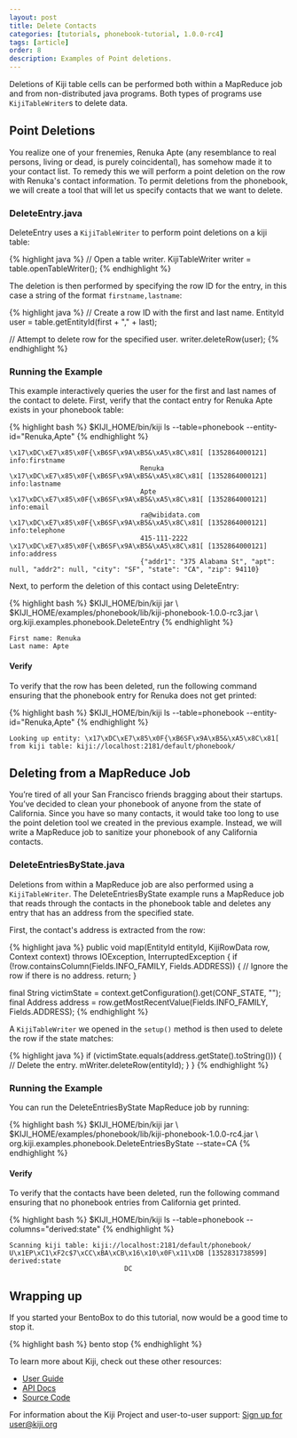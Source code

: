 ```yaml
---
layout: post
title: Delete Contacts
categories: [tutorials, phonebook-tutorial, 1.0.0-rc4]
tags: [article]
order: 8
description: Examples of Point deletions.
---
```


Deletions of Kiji table cells can be performed both within a MapReduce job and from
non-distributed java programs. Both types of programs use `KijiTableWriter`s to
delete data.

## Point Deletions

You realize one of your frenemies, Renuka Apte (any resemblance to real persons, living or dead,
is purely coincidental), has somehow made it to your contact list. To remedy this we will
perform a point deletion on the row with Renuka's contact information. To permit deletions
from the phonebook, we will create a tool that will let us specify contacts that we want
to delete.

### DeleteEntry.java

DeleteEntry uses a `KijiTableWriter` to perform point deletions on a kiji table:

{% highlight java %}
// Open a table writer.
KijiTableWriter writer = table.openTableWriter();
{% endhighlight %}

The deletion is then performed by specifying the row ID for the entry, in this case
a string of the format `firstname,lastname`:

{% highlight java %}
// Create a row ID with the first and last name.
EntityId user = table.getEntityId(first + "," + last);

// Attempt to delete row for the specified user.
writer.deleteRow(user);
{% endhighlight %}

### Running the Example

This example interactively queries the user for the first and last names of the contact
to delete. First, verify that the contact entry for Renuka Apte exists in your phonebook
table:

<div class="userinput">
{% highlight bash %}
$KIJI_HOME/bin/kiji ls --table=phonebook --entity-id="Renuka,Apte"
{% endhighlight %}
</div>

    \x17\xDC\xE7\x85\x0F{\xB6SF\x9A\xB5&\xA5\x8C\x81[ [1352864000121] info:firstname
                                     Renuka
    \x17\xDC\xE7\x85\x0F{\xB6SF\x9A\xB5&\xA5\x8C\x81[ [1352864000121] info:lastname
                                     Apte
    \x17\xDC\xE7\x85\x0F{\xB6SF\x9A\xB5&\xA5\x8C\x81[ [1352864000121] info:email
                                     ra@wibidata.com
    \x17\xDC\xE7\x85\x0F{\xB6SF\x9A\xB5&\xA5\x8C\x81[ [1352864000121] info:telephone
                                     415-111-2222
    \x17\xDC\xE7\x85\x0F{\xB6SF\x9A\xB5&\xA5\x8C\x81[ [1352864000121] info:address
                                     {"addr1": "375 Alabama St", "apt": null, "addr2": null, "city": "SF", "state": "CA", "zip": 94110}

Next, to perform the deletion of this contact using DeleteEntry:

<div class="userinput">
{% highlight bash %}
$KIJI_HOME/bin/kiji jar \
    $KIJI_HOME/examples/phonebook/lib/kiji-phonebook-1.0.0-rc3.jar \
    org.kiji.examples.phonebook.DeleteEntry
{% endhighlight %}
</div>

    First name: Renuka
    Last name: Apte

#### Verify 
To verify that the row has been deleted, run the following command ensuring that the phonebook
entry for Renuka does not get printed:

<div class="userinput">
{% highlight bash %}
$KIJI_HOME/bin/kiji ls --table=phonebook --entity-id="Renuka,Apte"
{% endhighlight %}
</div>

    Looking up entity: \x17\xDC\xE7\x85\x0F{\xB6SF\x9A\xB5&\xA5\x8C\x81[ from kiji table: kiji://localhost:2181/default/phonebook/

## Deleting from a MapReduce Job

You’re tired of all your San Francisco friends bragging about their startups.
You’ve decided to clean your phonebook of anyone from the state of California. Since
you have so many contacts, it would take too long to use the point deletion tool
we created in the previous example. Instead, we will write a MapReduce job to
sanitize your phonebook of any California contacts.

### DeleteEntriesByState.java

Deletions from within a MapReduce job are also performed using a `KijiTableWriter`.
The DeleteEntriesByState example runs a MapReduce job that reads through the contacts
in the phonebook table and deletes any entry that has an address from the specified
state.

First, the contact's address is extracted from the row:

{% highlight java %}
public void map(EntityId entityId, KijiRowData row, Context context)
    throws IOException, InterruptedException {
  if (!row.containsColumn(Fields.INFO_FAMILY, Fields.ADDRESS)) {
    // Ignore the row if there is no address.
    return;
  }

  final String victimState = context.getConfiguration().get(CONF_STATE, "");
  final Address address = row.getMostRecentValue(Fields.INFO_FAMILY, Fields.ADDRESS);
{% endhighlight %}

A `KijiTableWriter` we opened in the `setup()` method is then used to delete
the row if the state matches:

{% highlight java %}
  if (victimState.equals(address.getState().toString())) {
    // Delete the entry.
    mWriter.deleteRow(entityId);
  }
}
{% endhighlight %}

### Running the Example

You can run the DeleteEntriesByState MapReduce job by running:

<div class="userinput">
{% highlight bash %}
$KIJI_HOME/bin/kiji jar \
    $KIJI_HOME/examples/phonebook/lib/kiji-phonebook-1.0.0-rc4.jar \
    org.kiji.examples.phonebook.DeleteEntriesByState --state=CA
{% endhighlight %}
</div>

#### Verify
To verify that the contacts have been deleted, run the following command ensuring that no
phonebook entries from California get printed.

<div class="userinput">
{% highlight bash %}
$KIJI_HOME/bin/kiji ls --table=phonebook --columns="derived:state"
{% endhighlight %}
</div>

    Scanning kiji table: kiji://localhost:2181/default/phonebook/
    U\x1EP\xC1\xF2c$7\xCC\xBA\xCB\x16\x10\x0F\x11\xDB [1352831738599] derived:state
                                 DC

## Wrapping up
If you started your BentoBox to do this tutorial, now would be a good time to stop it.

<div class="userinput">
{% highlight bash %}
bento stop
{% endhighlight %}
</div>

To learn more about Kiji, check out these other resources:
 - [User Guide]({{site.userguide_url}}kiji-schema-overview)
 - [API Docs](http://docs.kiji.org/apidocs)
 - [Source Code](http://github.com/kijiproject)

For information about the Kiji Project and user-to-user support:
<a class="btn btn-primary" href="mailto:user+subscribe@kiji.org">Sign up for user@kiji.org</a>
